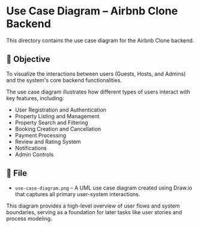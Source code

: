 # Use Case Diagram – Airbnb Clone Backend

This directory contains the use case diagram for the Airbnb Clone backend.

## 🎯 Objective

To visualize the interactions between users (Guests, Hosts, and Admins) and the system's core backend functionalities.

The use case diagram illustrates how different types of users interact with key features, including:

- User Registration and Authentication  
- Property Listing and Management  
- Property Search and Filtering  
- Booking Creation and Cancellation  
- Payment Processing  
- Review and Rating System  
- Notifications  
- Admin Controls

## 📄 File

- `use-case-diagram.png` – A UML use case diagram created using Draw.io that captures all primary user-system interactions.

This diagram provides a high-level overview of user flows and system boundaries, serving as a foundation for later tasks like user stories and process modeling.
